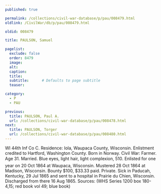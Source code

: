 ```yaml
---
published: true

permalink: /collections/civil-war-database/p/pau/008479.html
oldlink: /CivilWar/db/p/pau/008479.html

oldid: 008479

title: PAULSON, Samuel

pagelist:
  exclude: false
  order: 8479
  image: 
  alt:
  caption:
  title:
  subtitle:      # Defaults to page subtitle
  teaser:

category: 
  - P 
  - PAU

previous:
  title: PAULSON, Paul A.
  url: /collections/civil-war-database/p/pau/008478.html  
next:
  title: PAULSON, Torger
  url: /collections/civil-war-database/p/pau/008480.html   
---
```

WI 44th Inf Co C. Residence: Iola, Waupaca County, Wisconsin. Enlistment credited to Hartford, Washington County. Born in Norway. Civil War: Farmer. Age 31. Married. Blue eyes, light hair, light complexion, 5&#146;10&#148;. Enlisted for one year on 20 Oct 1864 at Waupaca, Wisconsin. Mustered 28 Oct 1864 at Madison, Wisconsin. Bounty $100, $33.33 paid. Private. Sick in Paducah, Kentucky, 29 Jul 1865 and sent to a hospital in Prairie du Chien, Wisconsin. Discharged from there 16 Aug 1865. Sources: (WHS Series 1200 box 180-4,15; red book vol 49; blue book)